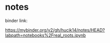 # notes

binder link:

https://mybinder.org/v2/gh/hucik14/notes/HEAD?labpath=notebooks%2Freal_roots.ipynb